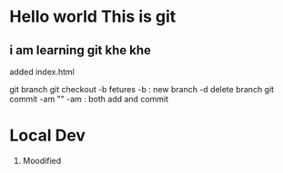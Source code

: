 # Hello world This is git

## i am learning git khe khe

added index.html


git branch
git checkout -b fetures
-b : new branch
-d delete branch
git commit -am ""
-am : both add and commit

# Local Dev
1. Moodified
